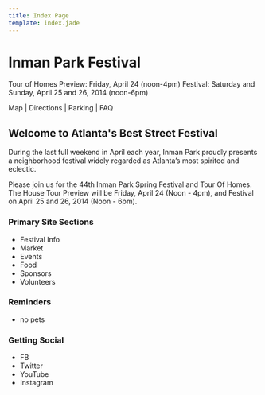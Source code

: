 ```yaml
---
title: Index Page
template: index.jade
---
```


# Inman Park Festival 

Tour of Homes Preview: Friday, April 24 (noon-4pm)
Festival: Saturday and Sunday, April 25 and 26, 2014 (noon-6pm)

Map | Directions | Parking | FAQ


## Welcome to Atlanta's Best Street Festival

During the last full weekend in April each year, Inman Park proudly presents a neighborhood festival widely regarded as Atlanta&rsquo;s most spirited and eclectic.

Please join us for the 44th Inman Park Spring Festival and Tour Of Homes. The House Tour Preview will be Friday, April 24 (Noon - 4pm), and Festival on April 25 and 26, 2014 (Noon - 6pm).



### Primary Site Sections

- Festival Info
- Market
- Events
- Food
- Sponsors
- Volunteers


### Reminders

- no pets


### Getting Social

- FB
- Twitter
- YouTube
- Instagram
